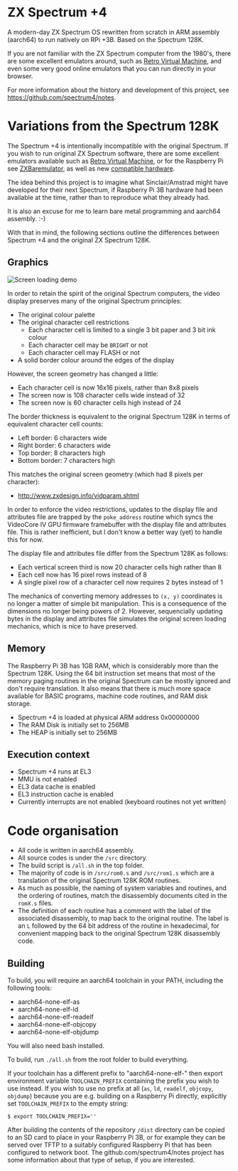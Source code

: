 # ZX Spectrum +4

A modern-day ZX Spectrum OS rewritten from scratch in ARM assembly (aarch64) to
run natively on RPi +3B. Based on the Spectrum 128K.

If you are not familiar with the ZX Spectrum computer from the 1980's, there
are some excellent emulators around, such as [Retro Virtual
Machine](http://www.retrovirtualmachine.org/), and even some very good online
emulators that you can run directly in your browser.

For more information about the history and development of this project, see
https://github.com/spectrum4/notes.

# Variations from the Spectrum 128K

The Spectrum +4 is intentionally incompatible with the original Spectrum. If
you wish to run original ZX Spectrum software, there are some excellent
emulators available such as [Retro Virtual
Machine](https://www.retrovirtualmachine.org/en/), or for the Raspberry Pi see
[ZXBaremulator](http://zxmini.speccy.org/en/index.html), as well as new
[compatible hardware](https://www.specnext.com/shop/).

The idea behind this project is to imagine what Sinclair/Amstrad might have
developed for their next Spectrum, if Raspberry Pi 3B hardware had been
available at the time, rather than to reproduce what they already had.

It is also an excuse for me to learn bare metal programming and aarch64
assembly. :-)

With that in mind, the following sections outline the differences between
Spectrum +4 and the original ZX Spectrum 128K.

## Graphics

![Screen loading demo](animated.gif)

In order to retain the spirit of the original Spectrum computers, the video
display preserves many of the original Spectrum principles:

  * The original colour palette
  * The original character cell restrictions
    * Each character cell is limited to a single 3 bit paper and 3 bit ink
      colour
    * Each character cell may be `BRIGHT` or not
    * Each character cell may FLASH or not
  * A solid border colour around the edges of the display

However, the screen geometry has changed a little:

  * Each character cell is now 16x16 pixels, rather than 8x8 pixels
  * The screen now is 108 character cells wide instead of 32
  * The screen now is 60 character cells high instead of 24

The border thickness is equivalent to the original Spectrum 128K in terms of
equivalent character cell counts:

  * Left border: 6 characters wide
  * Right border: 6 characters wide
  * Top border: 8 characters high
  * Bottom border: 7 characters high

This matches the original screen geometry (which had 8 pixels per character):
  * http://www.zxdesign.info/vidparam.shtml

In order to enforce the video restrictions, updates to the display file and
attributes file are trapped by the `poke_address` routine which syncs the
VideoCore IV GPU firmware framebuffer with the display file and attributes
file. This is rather inefficient, but I don't know a better way (yet) to handle
this for now.

The display file and attributes file differ from the Spectrum 128K as follows:

  * Each vertical screen third is now 20 character cells high rather than 8
  * Each cell now has 16 pixel rows instead of 8
  * A single pixel row of a character cell now requires 2 bytes instead of 1

The mechanics of converting memory addresses to `(x, y)` coordinates is no
longer a matter of simple bit manipulation. This is a consequence of the
dimensions no longer being powers of 2. However, sequencially updating bytes in
the display and attributes file simulates the original screen loading
mechanics, which is nice to have preserved.


## Memory

The Raspberry Pi 3B has 1GB RAM, which is considerably more than the Spectrum
128K.  Using the 64 bit instruction set means that most of the memory paging
routines in the original Spectrum can be mostly ignored and don't require
translation. It also means that there is much more space available for BASIC
programs, machine code routines, and RAM disk storage.

* Spectrum +4 is loaded at physical ARM address 0x00000000
* The RAM Disk is initially set to 256MB
* The HEAP is initially set to 256MB


## Execution context

* Spectrum +4 runs at EL3
* MMU is not enabled
* EL3 data cache is enabled
* EL3 instruction cache is enabled
* Currently interrupts are not enabled (keyboard routines not yet written)


# Code organisation

* All code is written in aarch64 assembly.
* All source codes is under the `/src` directory.
* The build script is `/all.sh` in the top folder.
* The majority of code is in `/src/rom0.s` and `/src/rom1.s` which are a
  translation of the original Spectrum 128K ROM routines.
* As much as possible, the naming of system variables and routines, and
  the ordering of routines, match the disassembly documents cited in the
  `romX.s` files.
* The definition of each routine has a comment with the label of the associated
  disassembly, to map back to the original routine. The label is an `L`
  followed by the 64 bit address of the routine in hexadecimal, for convenient
  mapping back to the original Spectrum 128K disassembly code.

## Building

To build, you will require an aarch64 toolchain in your PATH, including the
following tools:

  * aarch64-none-elf-as
  * aarch64-none-elf-ld
  * aarch64-none-elf-readelf
  * aarch64-none-elf-objcopy
  * aarch64-none-elf-objdump

You will also need bash installed.

To build, run `./all.sh` from the root folder to build everything.

If your toolchain has a different prefix to "aarch64-none-elf-" then export
environment variable `TOOLCHAIN_PREFIX` containing the prefix you wish to use
instead.  If you wish to use no prefix at all (`as`, `ld`, `readelf`,
`objcopy`, `objdump`) because you are e.g. building on a Raspberry Pi directly,
explicitly set `TOOLCHAIN_PREFIX` to the empty string:

```
$ export TOOLCHAIN_PREFIX=''
```

After building the contents of the repository `/dist` directory can be copied
to an SD card to place in your Raspberry Pi 3B, or for example they can be
served over TFTP to a suitably configured Raspberry Pi that has been configured
to network boot. The github.com/spectrum4/notes project has some information
about that type of setup, if you are interested.
